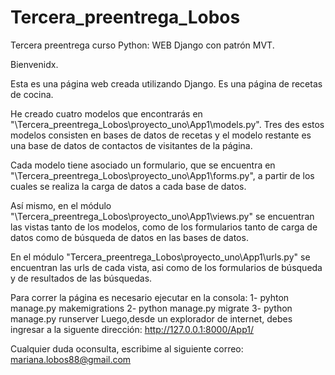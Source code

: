 # Tercera_preentrega_Lobos

Tercera preentrega curso Python: WEB Django con patrón MVT.

Bienvenidx.

Esta es una página web creada utilizando Django. Es una página de recetas de cocina.

He creado cuatro modelos que encontrarás en "\Tercera_preentrega_Lobos\proyecto_uno\App1\models.py". Tres des estos modelos consisten en bases de datos de recetas y el modelo restante es una base de datos de contactos de visitantes de la página.

Cada modelo tiene asociado un formulario, que se encuentra en "\Tercera_preentrega_Lobos\proyecto_uno\App1\forms.py", a partir de los cuales se realiza la carga de datos a cada base de datos.

Así mismo, en el módulo "\Tercera_preentrega_Lobos\proyecto_uno\App1\views.py" se encuentran las vistas tanto de los modelos, como de los formularios tanto de carga de datos como de búsqueda de datos en las bases de datos.

En el módulo "Tercera_preentrega_Lobos\proyecto_uno\App1\urls.py" se encuentran las urls de cada vista, asi como de los formularios de búsqueda y de resultados de las búsquedas.

Para correr la página es necesario ejecutar en la consola: 1- pyhton manage.py makemigrations 2- python manage.py migrate 3- python manage.py runserver Luego,desde un explorador de internet, debes ingresar a la siguente dirección: http://127.0.0.1:8000/App1/

Cualquier duda oconsulta, escribime al siguiente correo: mariana.lobos88@gmail.com
